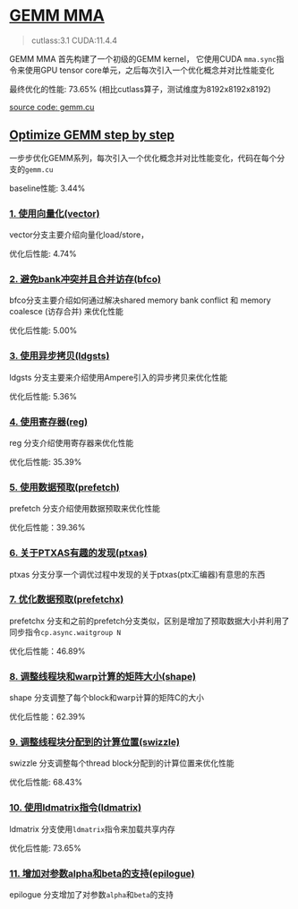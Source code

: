 # [GEMM MMA](https://gty111.github.io/2023/06/20/gemm-optimize/)

> cutlass:3.1 CUDA:11.4.4

GEMM MMA 首先构建了一个初级的GEMM kernel， 它使用CUDA `mma.sync`指令来使用GPU tensor core单元，之后每次引入一个优化概念并对比性能变化

最终优化的性能: 73.65% (相比cutlass算子，测试维度为8192x8192x8192)

[source code: gemm.cu](https://github.com/gty111/GEMM_MMA/blob/epilogue/gemm.cu)

## [Optimize GEMM step by step](https://zhuanlan.zhihu.com/p/638522893)

一步步优化GEMM系列，每次引入一个优化概念并对比性能变化，代码在每个分支的`gemm.cu`

baseline性能: 3.44%

### [1. 使用向量化(vector)](https://github.com/gty111/GEMM_MMA/tree/vector)

vector分支主要介绍向量化load/store，

优化后性能: 4.74%

### [2. 避免bank冲突并且合并访存(bfco)](https://github.com/gty111/GEMM_MMA/tree/bfco)

bfco分支主要介绍如何通过解决shared memory bank conflict 和 memory coalesce (访存合并) 来优化性能

优化后性能: 5.00%

### [3. 使用异步拷贝(ldgsts)](https://github.com/gty111/GEMM_MMA/tree/ldgsts)

ldgsts 分支主要来介绍使用Ampere引入的异步拷贝来优化性能

优化后性能: 5.36%

### [4. 使用寄存器(reg)](https://github.com/gty111/GEMM_MMA/tree/reg)

reg 分支介绍使用寄存器来优化性能

优化后性能: 35.39%

### [5. 使用数据预取(prefetch)](https://github.com/gty111/GEMM_MMA/tree/prefetch)

prefetch 分支介绍使用数据预取来优化性能

优化后性能：39.36%

### [6. 关于PTXAS有趣的发现(ptxas)](https://github.com/gty111/GEMM_MMA/tree/ptxas)

ptxas 分支分享一个调优过程中发现的关于ptxas(ptx汇编器)有意思的东西

### [7. 优化数据预取(prefetchx)](https://github.com/gty111/GEMM_MMA/tree/prefetchx)

prefetchx 分支和之前的prefetch分支类似，区别是增加了预取数据大小并利用了同步指令`cp.async.waitgroup N`

优化后性能：46.89%

### [8. 调整线程块和warp计算的矩阵大小(shape)](https://github.com/gty111/GEMM_MMA/tree/shape)

shape 分支调整了每个block和warp计算的矩阵C的大小

优化后性能：62.39%

### [9. 调整线程块分配到的计算位置(swizzle)](https://github.com/gty111/GEMM_MMA/tree/swizzle)

swizzle 分支调整每个thread block分配到的计算位置来优化性能

优化后性能: 68.43%

### [10. 使用ldmatrix指令(ldmatrix)](https://github.com/gty111/GEMM_MMA/tree/ldmatrix)

ldmatrix 分支使用`ldmatrix`指令来加载共享内存

优化后性能: 73.65%

### [11. 增加对参数alpha和beta的支持(epilogue)](https://github.com/gty111/GEMM_MMA/tree/epilogue)

epilogue 分支增加了对参数`alpha`和`beta`的支持
